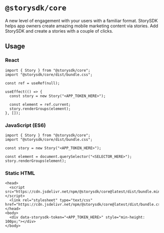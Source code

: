 # `@storysdk/core`

A new level of engagement with your users with a familiar format. StorySDK helps app owners create amazing mobile marketing content via stories. Add StorySDK and create a stories with a couple of clicks.

## Usage

### React

```
import { Story } from "@storysdk/core"; 
import "@storysdk/core/dist/bundle.css";

const ref = useRef(null);

useEffect(() => {
  const story = new Story("<APP_TOKEN_HERE>");

  const element = ref.current;
  story.renderGroups(element);
}, []);
```

### JavaScript (ES6)

```
import { Story } from "@storysdk/core"; 
import "@storysdk/core/dist/bundle.css";

const story = new Story("<APP_TOKEN_HERE>");

const element = document.querySelector("<SELECTOR_HERE>");
story.renderGroups(element);
```

### Static HTML

```
<head>
  <script src="https://cdn.jsdelivr.net/npm/@storysdk/core@latest/dist/bundle.min.js"></script>
  <link rel="stylesheet" type="text/css" href="https://cdn.jsdelivr.net/npm/@storysdk/core@latest/dist/bundle.css">
</head>
<body>
  <div data-storysdk-token="<APP_TOKEN_HERE>" style="min-height: 100px;"></div>
</body>
```

